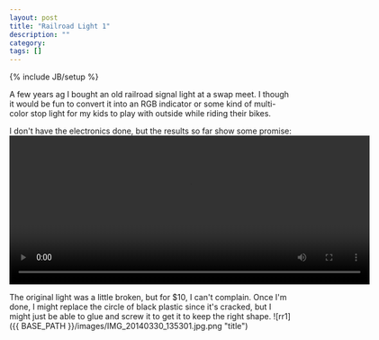 ```yaml
---
layout: post
title: "Railroad Light 1"
description: ""
category: 
tags: []
---
```

{% include JB/setup %}

A few years ag I bought an old railroad signal light at a swap meet.  I though it would be fun to convert it into an RGB indicator or some kind of multi-color stop light for my kids to play with outside while riding their bikes.


I don't have the electronics done, but the results so far show some promise:
<video id="video_1" class="video-js vjs-default-skin" controls="" preload="auto" width="640" height="264">
<source src="{{ BASE_PATH }}/images/TRIM_20140331_170021.mp4" type="video/mp4" /> 
</video>


The original light was a little broken, but for $10, I can't complain.  Once I'm done, I might replace the circle of black plastic 
since it's cracked, but I might just be able to glue and screw it to get it to keep the right shape.
![rr1]({{ BASE_PATH }}/images/IMG_20140330_135301.jpg.png "title")

